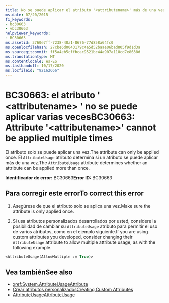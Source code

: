 ```yaml
---
title: No se puede aplicar el atributo '<attributename>' más de una vez
ms.date: 07/20/2015
f1_keywords:
- bc30663
- vbc30663
helpviewer_keywords:
- BC30663
ms.assetid: 3760e7ff-7238-40a1-8676-77d858a64fc0
ms.openlocfilehash: 27cbe6d0043179c4a5d52baae06bad805f9d1d3a
ms.sourcegitcommit: ff5a4eb5cffbcac9521bc44a907a118cd7e8638d
ms.translationtype: MT
ms.contentlocale: es-ES
ms.lasthandoff: 10/17/2020
ms.locfileid: "92162666"
---
```

# <a name="bc30663-attribute-attributename-cannot-be-applied-multiple-times"></a><span data-ttu-id="82bf7-102">BC30663: el atributo ' \<attributename> ' no se puede aplicar varias veces</span><span class="sxs-lookup"><span data-stu-id="82bf7-102">BC30663: Attribute '\<attributename>' cannot be applied multiple times</span></span>

<span data-ttu-id="82bf7-103">El atributo solo se puede aplicar una vez.</span><span class="sxs-lookup"><span data-stu-id="82bf7-103">The attribute can only be applied once.</span></span> <span data-ttu-id="82bf7-104">El `AttributeUsage` atributo determina si un atributo se puede aplicar más de una vez.</span><span class="sxs-lookup"><span data-stu-id="82bf7-104">The `AttributeUsage` attribute determines whether an attribute can be applied more than once.</span></span>

 <span data-ttu-id="82bf7-105">**Identificador de error:** BC30663</span><span class="sxs-lookup"><span data-stu-id="82bf7-105">**Error ID:** BC30663</span></span>

## <a name="to-correct-this-error"></a><span data-ttu-id="82bf7-106">Para corregir este error</span><span class="sxs-lookup"><span data-stu-id="82bf7-106">To correct this error</span></span>

1. <span data-ttu-id="82bf7-107">Asegúrese de que el atributo solo se aplica una vez.</span><span class="sxs-lookup"><span data-stu-id="82bf7-107">Make sure the attribute is only applied once.</span></span>

2. <span data-ttu-id="82bf7-108">Si usa atributos personalizados desarrollados por usted, considere la posibilidad de cambiar su `AttributeUsage` atributo para permitir el uso de varios atributos, como en el ejemplo siguiente.</span><span class="sxs-lookup"><span data-stu-id="82bf7-108">If you are using custom attributes you developed, consider changing their `AttributeUsage` attribute to allow multiple attribute usage, as with the following example.</span></span>

```vb
<AttributeUsage(AllowMultiple := True)>
```

## <a name="see-also"></a><span data-ttu-id="82bf7-109">Vea también</span><span class="sxs-lookup"><span data-stu-id="82bf7-109">See also</span></span>

- <xref:System.AttributeUsageAttribute>
- [<span data-ttu-id="82bf7-110">Crear atributos personalizados</span><span class="sxs-lookup"><span data-stu-id="82bf7-110">Creating Custom Attributes</span></span>](../../programming-guide/concepts/attributes/creating-custom-attributes.md)
- [<span data-ttu-id="82bf7-111">AttributeUsage</span><span class="sxs-lookup"><span data-stu-id="82bf7-111">AttributeUsage</span></span>](../../programming-guide/concepts/attributes/attributeusage.md)

